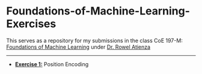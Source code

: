 # Foundations-of-Machine-Learning-Exercises
This serves as a repository for my submissions in the class CoE 197-M: [Foundations of Machine Learning](https://github.com/roatienza/ml) under [Dr. Rowel Atienza](https://github.com/roatienza)

---

- **[Exercise 1:](https://github.com/francismarquez/Foundations-of-Machine-Learning-Exercises/tree/main/exercise-1)** Position Encoding